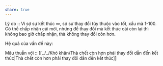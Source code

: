```yaml
---
share: true
---
```

Lý do :: Vì sợ sự kết thúc ∞, sợ sự thay đổi tùy thuộc vào tốt, xấu mà 1-100. Có thể chấp nhận cái mới, nhưng để thay đổi mà kết thúc cái còn lại thì không bao giờ chấp nhận, thà không thay đổi còn hơn.

Hệ quả của vấn đề này:

Mâu thuẫn với :: [[../../Khó khăn/Thà chết còn hơn phải thay đổi dẫn đến kết thúc|Thà chết còn hơn phải thay đổi dẫn đến kết thúc]]